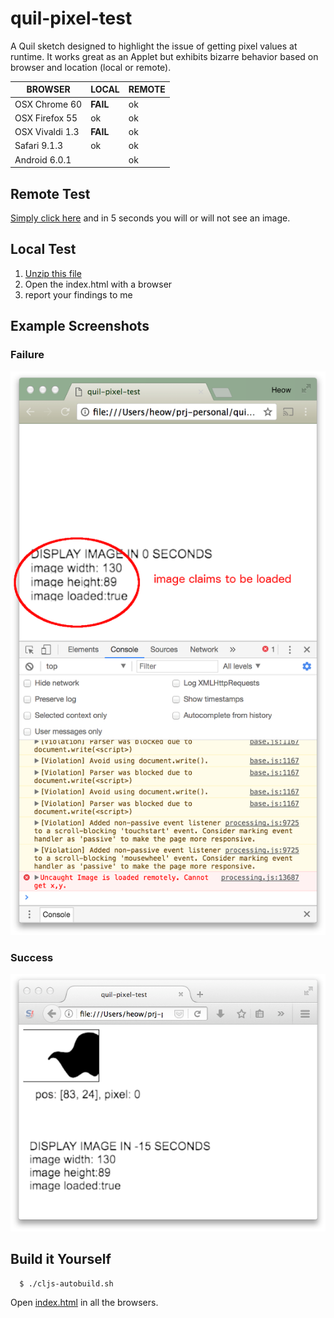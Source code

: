 # quil-pixel-test

A Quil sketch designed to highlight the issue of getting pixel values at runtime.  It works great as an Applet but exhibits bizarre behavior based on browser and location (local or remote).

| BROWSER         | LOCAL    | REMOTE |
|-----------------|----------|--------|
| OSX Chrome 60   | **FAIL** | ok     |
| OSX Firefox 55  | ok       | ok     |
| OSX Vivaldi 1.3 | **FAIL** | ok     |
| Safari 9.1.3    | ok       | ok     |
| Android 6.0.1   |          | ok     |

## Remote Test

[Simply click here](http://45.55.82.27/quil-pixel-test/) and in 5 seconds you will or will not see an image.

## Local Test

1. [Unzip this file](https://github.com/heow/quil-pixel-test/blob/master/local-test.zip?raw=true)
2. Open the index.html with a browser
3. report your findings to me

## Example Screenshots

### Failure
![chrome](resources/chrome-example.png)

### Success
![firefox](resources/ff-example.png)

## Build it Yourself

```
  $ ./cljs-autobuild.sh
```

Open [index.html](index.html) in all the browsers.

